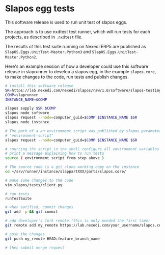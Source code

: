 # Slapos egg tests

This software release is used to run unit test of slapos eggs.

The approach is to use nxdtest test runner, which will run tests for each
projects, as described in `.nxdtest` file.

The results of this test suite running on Nexedi ERP5 are published as 
`SlapOS.Eggs.UnitTest-Master.Python3` and `SlapOS.Eggs.UnitTest-Master.Python2`.


Here's an example session of how a developer could use this software release in
slaprunner to develop a slapos egg, in the example `slapos.core`, to make
changes to the code, run tests and publish changes.

```bash
# install this software release
SR=https://lab.nexedi.com/nexedi/slapos/raw/1.0/software/slapos-testing/software.cfg
COMP=slaprunner
INSTANCE_NAME=$COMP

slapos supply $SR $COMP
slapos node software
slapos request --node=computer_guid=$COMP $INSTANCE_NAME $SR
slapos node instance

# The path of a an environment script was published by slapos parameters, as
# "environment-script"
slapos request --node=computer_guid=$COMP $INSTANCE_NAME $SR

# sourcing the script in the shell configure all environment variables and
# print a message explaining how to run tests
source ( environment script from step above )

# The source code is a git clone working copy on the instance
cd ~/srv/runner/instance/slappartXXX/parts/slapos.core/

# make some changes to the code
vim slapos/tests/client.py

# run tests
runTestSuite

# when satified, commit changes
git add -p && git commit

# add developer's fork remote (this is only needed the first time)
git remote add my_remote https://lab.nexedi.com/your_username/slapos.core.git/

# push the changes
git push my_remote HEAD:feature_branch_name

# then submit merge request
```
